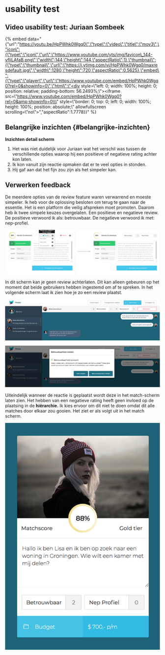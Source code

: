 # usability test

## Video usability test: Juriaan Sombeek

{% embed data="{\"url\":\"https://youtu.be/HpPWhk0Wgq0\",\"type\":\"video\",\"title\":\"mov3\",\"icon\":{\"type\":\"icon\",\"url\":\"https://www.youtube.com/yts/img/favicon\_144-vfliLAfaB.png\",\"width\":144,\"height\":144,\"aspectRatio\":1},\"thumbnail\":{\"type\":\"thumbnail\",\"url\":\"https://i.ytimg.com/vi/HpPWhk0Wgq0/maxresdefault.jpg\",\"width\":1280,\"height\":720,\"aspectRatio\":0.5625},\"embed\":{\"type\":\"player\",\"url\":\"https://www.youtube.com/embed/HpPWhk0Wgq0?rel=0&showinfo=0\",\"html\":\"<div style=\\\"left: 0; width: 100%; height: 0; position: relative; padding-bottom: 56.2493%;\\\"><iframe src=\\\"https://www.youtube.com/embed/HpPWhk0Wgq0?rel=0&amp;showinfo=0\\\" style=\\\"border: 0; top: 0; left: 0; width: 100%; height: 100%; position: absolute;\\\" allowfullscreen scrolling=\\\"no\\\"></iframe></div>\",\"aspectRatio\":1.7778}}" %}

## Belangrijke inzichten {#belangrijke-inzichten}

**Inzichten detail scherm**

1. Het was niet duidelijk voor Juriaan wat het verschil was tussen de verschillende opties waarop hij een positieve of negatieve rating achter kon laten.
2. Ik kon vanuit zijn reactie opmaken dat er te veel opties in stonden.
3. Hij gaf aan dat het fijn zou zijn als het simpeler kan.

## Verwerken feedback

De meerdere opties van de review feature waren verwarrend en moeste simpeler. Ik heb voor de oplossing besloten om terug te gaan naar de essentie. Het is een platform die veilig afspreken moet promoten. Daarom heb ik twee simpele keuzes overgelaten. Een positieve en negatieve review. De positieve verwoord ik als: betrouwbaar. De negatieve verwoord ik met: nep-profiel.

![](../../.gitbook/assets/hops.png)

In dit scherm kan je geen review achterlaten. Dit kan alleen gebeuren op het moment dat beide gebruikers hebben ingestemd om af te spreken. In het volgende scherm laat ik zien hoe je zo een review plaatst. 

![](../../.gitbook/assets/schermafbeelding-2018-06-10-om-19.36.26.png)

![](../../.gitbook/assets/vaak.png)

Uiteindelijk wanneer de reactie is geplaatst wordt deze in het match-scherm laten zien. Het hebben van een negatieve rating heeft geen invloed op de plaatsing in de **hiërarchie.** Ik kies ervoor om dit niet te doen omdat dit alle matches door elkaar zou gooien. Het ziet er als volgt uit in het match scherm. 

![](../../.gitbook/assets/schermafbeelding-2018-06-10-om-19.41.23.png)

